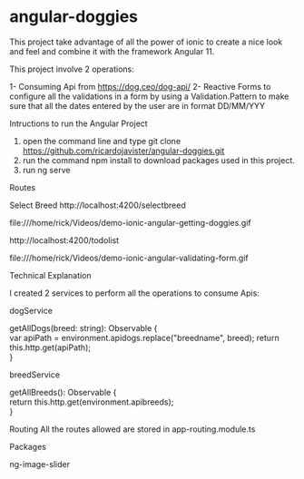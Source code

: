 # angular-doggies

This project take advantage of all the power of ionic to create a nice look and feel and combine it with the framework Angular 11.


This project involve 2 operations:

1- Consuming Api from https://dog.ceo/dog-api/
2- Reactive Forms to configure all the validations in a form by using a Validation.Pattern to make sure that all the dates entered by the user are in format
DD/MM/YYY

Intructions to run the Angular Project

1. open the command line and type git clone https://github.com/ricardojavister/angular-doggies.git
2. run the command npm install to download packages used in this project.
3. run ng serve

Routes

Select Breed
http://localhost:4200/selectbreed

file:///home/rick/Videos/demo-ionic-angular-getting-doggies.gif

http://localhost:4200/todolist

file:///home/rick/Videos/demo-ionic-angular-validating-form.gif


Technical Explanation

I created 2 services to perform all the operations to consume Apis:

dogService

 getAllDogs(breed: string): Observable<Dog> {  
    var apiPath = environment.apidogs.replace("breedname", breed); 
    return this.http.get<Dog>(apiPath);  
  }

breedService

getAllBreeds(): Observable<Breed> {  
    return this.http.get<Breed>(environment.apibreeds);  
  }

Routing
All the routes allowed are stored in app-routing.module.ts


Packages

ng-image-slider









